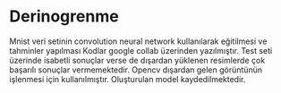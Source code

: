 # Derinogrenme
Mnist veri setinin convolution neural network kullanılarak eğitilmesi ve tahminler yapılması
Kodlar google collab üzerinden yazılmıştır. Test seti üzerinde isabetli sonuçlar verse de dışardan yüklenen resimlerde çok başarılı sonuçlar vermemektedir.
Opencv dışardan gelen görüntünün işlenmesi için kullanılmıştır. Oluşturulan model kaydedilmektedir.
